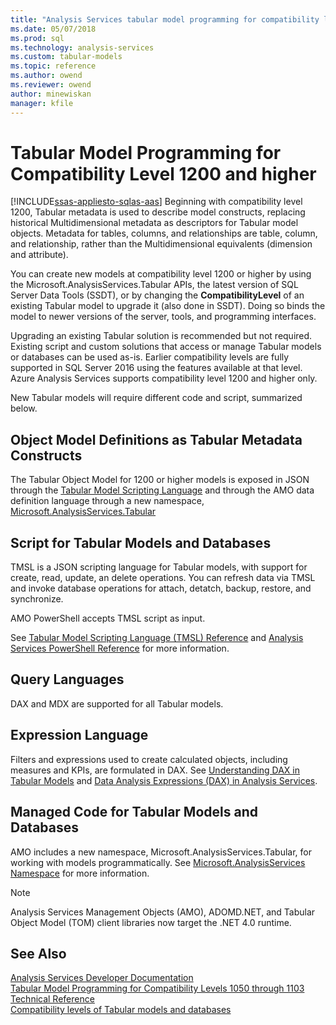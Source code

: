 ```yaml
---
title: "Analysis Services tabular model programming for compatibility level 1200 | Microsoft Docs"
ms.date: 05/07/2018
ms.prod: sql
ms.technology: analysis-services
ms.custom: tabular-models
ms.topic: reference
ms.author: owend
ms.reviewer: owend
author: minewiskan
manager: kfile
---
```

# Tabular Model Programming for Compatibility Level 1200 and higher
[!INCLUDE[ssas-appliesto-sqlas-aas](../../includes/ssas-appliesto-sqlas-aas.md)]
Beginning with compatibility level 1200, Tabular metadata is used to describe model constructs, replacing historical Multidimensional metadata as descriptors for Tabular model objects. Metadata for tables, columns, and relationships are table, column, and relationship, rather than the Multidimensional equivalents (dimension and attribute).  
  
You can create new models at compatibility level 1200 or higher by using the Microsoft.AnalysisServices.Tabular APIs, the latest version of SQL Server Data Tools (SSDT), or by changing the **CompatibilityLevel** of an existing Tabular model to upgrade it (also done in SSDT). Doing so binds the model to newer versions of the server, tools, and programming interfaces.   
  
Upgrading an existing Tabular solution is recommended but not required. Existing script and custom solutions that access or manage Tabular models or databases can be used as-is. Earlier compatibility levels are fully supported in SQL Server 2016 using the features available at that level. Azure Analysis Services supports compatibility level 1200 and higher only.
  
 New Tabular models will require different code and script, summarized below.  
  
## Object Model Definitions as Tabular Metadata Constructs  
 The Tabular Object Model for 1200 or higher models is exposed in JSON through the [Tabular Model Scripting Language](https://docs.microsoft.com/bi-reference/tmsl/tabular-model-scripting-language-tmsl-reference) and through the AMO data definition language through a new namespace, [Microsoft.AnalysisServices.Tabular](http://msdn.microsoft.com/library/microsoft.analysisservices.tabular.aspx)

## Script for Tabular Models and Databases  
 TMSL is a JSON scripting language for Tabular models, with support for create, read, update, an delete operations. You can refresh data via TMSL and invoke database operations for attach, detatch, backup, restore, and synchronize.  
  
 AMO PowerShell accepts TMSL script as input.  
  
 See [Tabular Model Scripting Language &#40;TMSL&#41; Reference](https://docs.microsoft.com/bi-reference/tmsl/tabular-model-scripting-language-tmsl-reference) and [Analysis Services PowerShell Reference](../../analysis-services/powershell/analysis-services-powershell-reference.md) for more information.  
  
## Query Languages  
 DAX and MDX are supported for all Tabular models.  
  
## Expression Language  
 Filters and expressions used to create calculated objects, including measures and KPIs, are formulated in DAX. See [Understanding DAX in Tabular Models](../../analysis-services/tabular-models/understanding-dax-in-tabular-models-ssas-tabular.md) and [Data Analysis Expressions &#40;DAX&#41; in Analysis Services](http://msdn.microsoft.com/library/abb336c9-3346-4cab-b91b-90f93f4575e5).  
  
## Managed Code for Tabular Models and Databases  
 AMO includes a new namespace, Microsoft.AnalysisServices.Tabular, for working with models programmatically. See [Microsoft.AnalysisServices Namespace](https://msdn.microsoft.com/library/ms146720\(SQL.130\).aspx) for more information.  
  
> [!NOTE]  
>  Analysis Services Management Objects (AMO), ADOMD.NET, and Tabular Object Model (TOM) client libraries now target the .NET 4.0 runtime.   
  
## See Also  
 [Analysis Services Developer Documentation](../../analysis-services/analysis-services-developer-documentation.md)   
 [Tabular Model Programming for Compatibility Levels 1050 through 1103](../../analysis-services/tabular-model-programming-compatibility-levels-1050-1103/tabular-model-programming-for-compatibility-levels-1050-through-1103.md)   
 [Technical Reference](../../analysis-services/powershell/analysis-services-powershell-reference.md)     
 [Compatibility levels of Tabular models and databases](../../analysis-services/tabular-model-programming-compatibility-levels-1050-1103/tabular-model-programming-for-compatibility-levels-1050-through-1103.md)   
  
  
